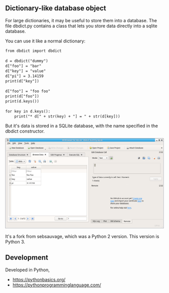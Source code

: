 ## Dictionary-like database object

For large dictionaries, it may be useful to store them into a database.
The file dbdict.py contains a class that lets you store data directly into
a sqlite database.

You can use it like a normal dictionary:

    from dbdict import dbdict
    
    d = dbdict("dummy")
    d["foo"] = "bar"
    d["key"] = "value"
    d["pi"] = 3.14159
    print(d["key"])
    
    d["foo"] = "foo foo"
    print(d["foo"])
    print(d.keys())
    
    for key in d.keys():
        print("* d[" + str(key) + "] = " + str(d[key]))

But it's data is stored in a SQLite database, with the name specified in the dbdict constructor.

![program](/program.png)

It's a fork from sebsauvage, which was a Python 2 version.
This version is Python 3.

## Development

Developed in Python,

* https://pythonbasics.org/
* https://pythonprogramminglanguage.com/



